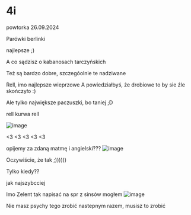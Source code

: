 # 4i
powtorka
26.09.2024

Parówki berlinki

najlepsze ;)

A co sądzisz o kabanosach tarczyńskich

Też są bardzo dobre, szczegóolnie te nadziwane

Rell, imo najlepsze wieprzowe
 A powiedziałbyś, że drobiowe to by sie źle skończyło :)


Ale tylko największe paczuszki, bo taniej ;D


rell kurwa rell

![image](https://github.com/user-attachments/assets/d6685593-4ac2-4865-aa0b-b063dd20aaf5)


<3 <3 <3 <3 <3


opijemy za zdaną matmę i angielski???
![image](https://github.com/user-attachments/assets/ad2dbc6e-0043-4592-be5a-0a0be2b270e8)



Oczywiście, że tak ;))))))

Tylko kiedy??

jak najszybcciej

Imo Zelent tak napisać na spr z sinsów mogłem 
![image](https://github.com/user-attachments/assets/43fc13ee-23ef-4fa7-96ca-d1f6ca65fd91)

Nie masz psychy tego zrobić nastepnym razem, musisz to zrobić 
